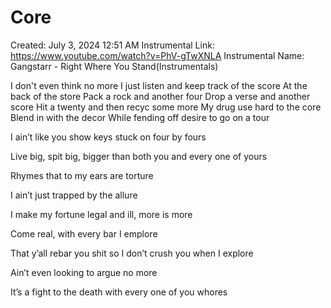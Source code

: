 # Core

Created: July 3, 2024 12:51 AM
Instrumental Link: https://www.youtube.com/watch?v=PhV-gTwXNLA
Instrumental Name: Gangstarr - Right Where You Stand(Instrumentals)

I don't even think no more
I just listen and keep track of the score
At the back of the store
Pack a rock and another four
Drop a verse and another score
Hit a twenty and then recyc some more
My drug use hard to the core
Blend in with the decor
While fending off desire to go on a tour

I ain’t like you show keys stuck on four by fours

Live big, spit big, bigger than both you and every one of yours

Rhymes that to my ears are torture

I ain’t just trapped by the allure

I make my fortune legal and ill, more is more

Come real, with every bar I emplore

That y’all rebar you shit so I don’t crush you when I explore

Ain’t even looking to argue no more

It’s a fight to the death with every one of you whores